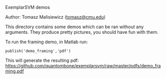 ExemplarSVM demos

Author: Tomasz Malisiewicz (tomasz@cmu.edu)

This directory contains some demos which can be ran without any arguments.  They produce pretty pictures, you should have fun with them.

To run the framing demo, in Matlab run:

    publish('demo_framing','pdf')

This will generate the resulting pdf:
https://github.com/quantombone/exemplarsvm/raw/master/pdfs/demo_framing.pdf